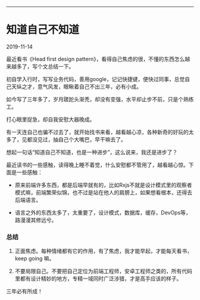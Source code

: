 ---
# 知道自己不知道
2019-11-14

最近看书《Head first design pattern》，看得自己焦虑的很，不懂的东西怎么越来越多了，写个文总结一下。

初自学入行时，写写业务代码，善用google，记记快捷键，便快过同事，总觉自己天纵之才，意气风发，眼瞅着自己不出三年，必有小成。

如今写了三年多了，岁月蹉跎头渐秃，却没有变强，水平却止步不前，只是个熟练工。

打心眼里捉急，却自我安慰大器晚成。

有一天连自己也骗不过去了，就开始找书来看，越看越心凉，各种新奇的好玩的太多了，见都没见过，抽自己个大嘴巴，早干嘛去了。

想起一句话“知道自己不知道，也是一种进步”，这么说来，我还是进步了？

最近读书的一些感触，读得晚上睡不着觉，什么安慰都不管用了，越看越心惊。下面是一些感触：

* 原来前端许多东西，都是后端早就有的，比如Rxjs不就是设计模式里的观察者模式嘛，前端繁荣似锦，也不过是站在他人的肩膀上，如果想看根本，还得去后端语言。

* 语言之外的东西太多了，太重要了，设计模式，数据库，缓存，DevOps等，路漫漫其修远兮。

### 总结

1. 正面焦虑。每种情绪都有它的作用，有了焦虑，我才能早起，才能每天看书，keep going 嘛。

2. 不要局限自己。不要把自己定位为前端工程师，安卓工程师之类的，所有代码里都有设计精妙的地方，专精一域同时广泛涉猎，才是高手应该的样子。

三年必有所成！


